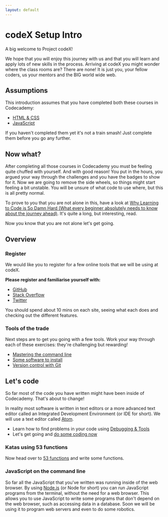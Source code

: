 ```yaml
---
layout: default
---
```


# codeX Setup Intro

A big welcome to Project codeX!

<!--codex ignore just-->
We hope that you will enjoy this journey with us and that you will learn and apply lots of new skills in the process. Arriving at codeX you might wonder where the class rooms are? There are none! It is just you, your fellow coders, us your mentors and the BIG world wide web.

## Assumptions

This introduction assumes that you have completed both these courses in Codecademy:

 * [HTML & CSS](http://www.codecademy.com/en/tracks/web)
 * [JavaScript](http://www.codecademy.com/en/tracks/javascript)

<!--codex ignore just-->
If you haven't completed them yet it's not a train smash! Just complete them before you go any further.

## Now what?

After completing all those courses in Codecademy you must be feeling quite chuffed with yourself. And with good reason! You put in the hours, you argued your way through the challenges and you have the badges to show for it. Now we are going to remove the side wheels, so things might start feeling a bit unstable. You will be unsure of what code to use where, but this is all pretty normal.

To prove to you that you are not alone in this, have a look at [Why Learning to Code is So Damn Hard (What every beginner absolutely needs to know about the journey ahead)](http://www.vikingcodeschool.com/posts/why-learning-to-code-is-so-damn-hard). It's quite a long, but interesting, read.

Now you know that you are not alone let's get going.

## Overview

### Register

We would like you to register for a few online tools that we will be using at codeX.

**Please register and familiarise yourself with:**

* [GitHub](http://www.github.com)
* [Stack Overflow](http://stackoverflow.com)
* [Twitter](http://twitter.com)

You should spend about 10 mins on each site, seeing what each does and checking out the different features.

### Tools of the trade

Next steps are to get you going with a few tools.
Work your way through each of these exercises: they're challenging but rewarding!

* [Mastering the command line](command_line.html)
* [Some software to install](software_to_install.html)
* [Version control with Git](know_git.html)

## Let's code

So far most of the code you have written might have been inside of Codecademy. That's about to change!

In reality most software is written in text editors or a more advanced text editor called an Integrated Development Environment (or IDE for short). We will use a text editor called [Atom](https://atom.io/).

* Learn how to find problems in your code using [Debugging & Tools](debug_tools.html)
* Let's get going and [do some coding now](http://taxi.projectcodex.co)

### Katas using 53 functions

Now head over to [53 functions](https://github.com/codex-academy/53functions/blob/master/README.md) and write some functions.

### JavaScript on the command line

So far all the JavaScript that you've written was running inside of the web browser.
By using [Node.js](http://nodejs.org/) (or Node for short) you can run JavaScript programs from the terminal, without the need for a web browser. This allows you to use JavaScript to write some programs that don't depend on the web browser, such as accessing data in a database. Soon we will be using it to program web servers and even to do some robotics.
